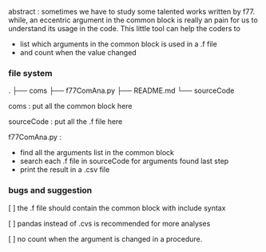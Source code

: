 abstract : sometimes we have to study some talented works written by f77. while, an eccentric argument in the common block is really an pain for us to understand its usage in the code. This little tool can help the coders to

- list which arguments in the common block is used in a .f file
- and count when the value changed

### file system

.
├── coms
├── f77ComAna.py
├── README.md
└── sourceCode

coms : put all the common block here

sourceCode : put all the .f file here

f77ComAna.py : 

- find all the arguments list in the common block
- search each .f file in sourceCode for arguments found last step
- print the result in a .csv file

### bugs and suggestion

[ ] the .f file should contain the common block with include syntax

[ ] pandas instead of .cvs is recommended for more analyses

[ ] no count when the argument is changed in a procedure.